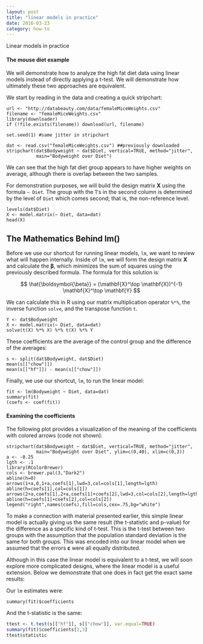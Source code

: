 ```yaml
---
layout: post
title: "linear models in practice"
date: 2016-03-23
category: how-to
---
```


Linear models in practice

<!--more-->

#### The mouse diet example

We will demonstrate how to analyze the high fat diet data using linear models instead of directly applying a t-test. We will demonstrate how ultimately these two approaches are equivalent. 

We start by reading in the data and creating a quick stripchart:

```{r}
url <- "http://databeauty.com/data/femaleMiceWeights.csv"
filename <- "femaleMiceWeights.csv"
library(downloader)
if (!file.exists(filename)) download(url, filename)
```

```{r}
set.seed(1) #same jitter in stripchart
```

```{r}
dat <- read.csv("femaleMiceWeights.csv") ##previously downloaded
stripchart(dat$Bodyweight ~ dat$Diet, vertical=TRUE, method="jitter",
           main="Bodyweight over Diet")
```

We can see that the high fat diet group appears to have higher weights on average, although there is overlap between the two samples.

For demonstration purposes, we will build the design matrix $\mathbf{X}$ using the formula `~ Diet`. The group with the 1's in the second column is determined by the level of `Diet` which comes second; that is, the non-reference level. 

```{r}
levels(dat$Diet)
X <- model.matrix(~ Diet, data=dat)
head(X)
```

## The Mathematics Behind lm()

Before we use our shortcut for running linear models, `lm`, we want to review what will happen internally. Inside of `lm`, we will form the design matrix $\mathbf{X}$ and calculate the $\boldsymbol{\beta}$, which minimizes the sum of squares using the previously described formula. The formula for this solution is:

$$ \hat{\boldsymbol{\beta}} = (\mathbf{X}^\top \mathbf{X})^{-1} \mathbf{X}^\top \mathbf{Y} $$

We can calculate this in R using our matrix multiplication operator `%*%`, the inverse function `solve`, and the transpose function `t`.


```{r}
Y <- dat$Bodyweight
X <- model.matrix(~ Diet, data=dat)
solve(t(X) %*% X) %*% t(X) %*% Y
```

These coefficients are the average of the control group and the difference of the averages:


```{r}
s <- split(dat$Bodyweight, dat$Diet)
mean(s[["chow"]])
mean(s[["hf"]]) - mean(s[["chow"]])
```

Finally, we use our shortcut, `lm`, to run the linear model:

```{r}
fit <- lm(Bodyweight ~ Diet, data=dat)
summary(fit)
(coefs <- coef(fit))
```

#### Examining the coefficients

The following plot provides a visualization of the meaning of the coefficients with colored arrows (code not shown):

```{r}
stripchart(dat$Bodyweight ~ dat$Diet, vertical=TRUE, method="jitter",
           main="Bodyweight over Diet", ylim=c(0,40), xlim=c(0,3))
a <- -0.25
lgth <- .1
library(RColorBrewer)
cols <- brewer.pal(3,"Dark2")
abline(h=0)
arrows(1+a,0,1+a,coefs[1],lwd=3,col=cols[1],length=lgth)
abline(h=coefs[1],col=cols[1])
arrows(2+a,coefs[1],2+a,coefs[1]+coefs[2],lwd=3,col=cols[2],length=lgth)
abline(h=coefs[1]+coefs[2],col=cols[2])
legend("right",names(coefs),fill=cols,cex=.75,bg="white")
```

To make a connection with material presented earlier, this simple linear model is actually giving us the same result (the t-statistic and p-value) for the difference as a specific kind of t-test. This is the t-test between two groups with the assumption that the population standard deviation is the same for both groups. This was encoded into our linear model when we assumed that the errors $\boldsymbol{\varepsilon}$ were all equally distributed.

Although in this case the linear model is equivalent to a t-test, we will soon explore more complicated designs, where the linear model is a useful extension. Below we demonstrate that one does in fact get the exact same results:

Our `lm` estimates were:

```{r}
summary(fit)$coefficients
```

And the t-statistic  is the same:

```r
ttest <- t.test(s[["hf"]], s[["chow"]], var.equal=TRUE)
summary(fit)$coefficients[2,3]
ttest$statistic
```
